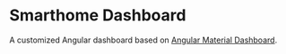 # Smarthome Dashboard

A customized Angular dashboard based on [Angular Material Dashboard](https://github.com/CreativeIT/material-angular-dashboard).